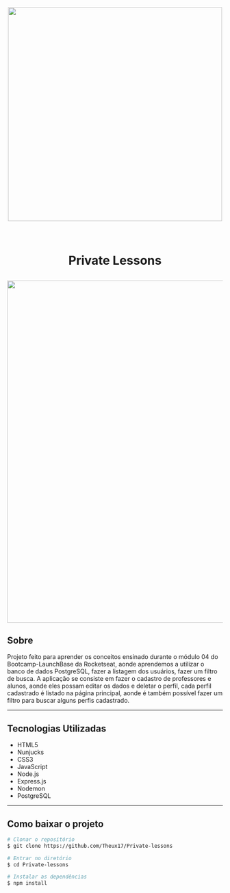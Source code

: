 <h1 align="center">
<img width="500px" src="https://camo.githubusercontent.com/268b1344409fac98c4eeda520482b6910c4ddcba/68747470733a2f2f73746f726167652e676f6f676c65617069732e636f6d2f676f6c64656e2d77696e642f626f6f7463616d702d6c61756e6368626173652f6c6f676f2e706e67">
</h1>

<br>

<h1 align="center">Private Lessons</h1>

<h2 align="center">
<a href="https://www.loom.com/share/b59cb7277203435e81fab6c71f76343f"><img style="width:800px;" src="https://cdn.loom.com/sessions/thumbnails/b59cb7277203435e81fab6c71f76343f-with-play.gif"> </a>
</h2>

## Sobre
Projeto feito para aprender os conceitos ensinado durante o módulo 04 do Bootcamp-LaunchBase da Rocketseat, aonde aprendemos a utilizar o banco de dados PostgreSQL, fazer a listagem dos usuários, fazer um filtro de busca. A aplicação se consiste em fazer o cadastro de professores e alunos, aonde eles possam editar os dados e deletar o perfil, cada perfil cadastrado é listado na página principal, aonde é também possível fazer um filtro para buscar alguns perfis cadastrado.

---
## Tecnologias Utilizadas 

- HTML5
- Nunjucks
- CSS3
- JavaScript
- Node.js
- Express.js
- Nodemon
- PostgreSQL
---
## Como baixar o projeto 

```bash
# Clonar o repositório
$ git clone https://github.com/Theux17/Private-lessons

# Entrar no diretório 
$ cd Private-lessons

# Instalar as dependências
$ npm install
```
